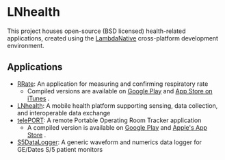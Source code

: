 # LNhealth
This project houses open-source (BSD licensed) health-related applications, created using the [LambdaNative](http://www.lambdanative.org) cross-platform development environment.

## Applications
* [RRate](apps/RRate): An application for measuring and confirming respiratory rate
  - Compiled versions are available on [Google Play](https://play.google.com/store/apps/details?id=ca.bccw.rrate) and [App Store on iTunes](https://itunes.apple.com/ca/app/rrate/id581390517) .
* [LNhealth](apps/LNhealth): A mobile health platform supporting sensing, data collection, and interoperable data exchange
* [telePORT](apps/telePORT): A remote Portable Operating Room Tracker application
  - A compiled version is available on [Google Play](https://play.google.com/store/apps/details?id=org.ecemgroup.teleport) and [Apple's App Store](https://itunes.apple.com/ca/app/part-teleport/id600593433) .
* [S5DataLogger](apps/S5DataLogger): A generic waveform and numerics data logger for GE/Dates S/5 patient monitors
